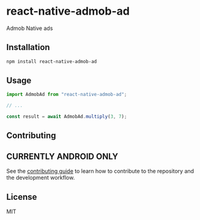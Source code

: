 # react-native-admob-ad

Admob Native ads

## Installation

```sh
npm install react-native-admob-ad
```

## Usage

```js
import AdmobAd from "react-native-admob-ad";

// ...

const result = await AdmobAd.multiply(3, 7);
```

## Contributing

## CURRENTLY ANDROID ONLY

See the [contributing guide](CONTRIBUTING.md) to learn how to contribute to the repository and the development workflow.

## License

MIT
